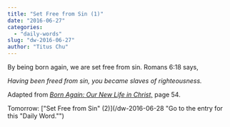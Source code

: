 ```yaml
---
title: "Set Free from Sin (1)"
date: "2016-06-27"
categories: 
  - "daily-words"
slug: "dw-2016-06-27"
author: "Titus Chu"
---
```


By being born again, we are set free from sin. Romans 6:18 says,

_Having been freed from sin, you became slaves of righteousness._

Adapted from _[Born Again: Our New Life in Christ,](/book-born-again/ "Go to the listing for this book.")_ page 54.

Tomorrow: ["Set Free from Sin" (2)](/dw-2016-06-28 "Go to the entry for this "Daily Word."")
